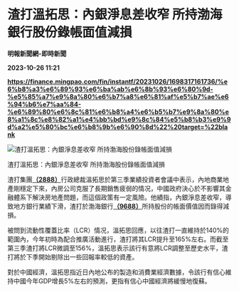 # 渣打溫拓思：內銀淨息差收窄 所持渤海銀行股份錄帳面值減損
**明報新聞網-即時新聞**

**2023-10-26 11:21**

**https://finance.mingpao.com/fin/instantf/20231026/1698317161736/%e6%b8%a3%e6%89%93%e6%ba%ab%e6%8b%93%e6%80%9d-%e5%85%a7%e9%8a%80%e6%b7%a8%e6%81%af%e5%b7%ae%e6%94%b6%e7%aa%84-%e6%89%80%e6%8c%81%e6%b8%a4%e6%b5%b7%e9%8a%80%e8%a1%8c%e8%82%a1%e4%bb%bd%e9%8c%84%e5%b8%b3%e9%9d%a2%e5%80%bc%e6%b8%9b%e6%90%8d%22%20target=%22blank**

![渣打溫拓思：內銀淨息差收窄 所持渤海股份錄帳面值減損](https://fs.mingpao.com/fin/20231026/s00010/33e17d1cda8e65794cff070125d75707.jpg)

渣打溫拓思：內銀淨息差收窄 所持渤海股份錄帳面值減損

渣打集團[**（2888）**](https://finance.mingpao.com/fin/instantf/20231026/1698317161736/stock1.php?code=2888)行政總裁溫拓思於第三季業績投資者會議中表示，內地商業地產剛穩定下來，內房公司克服了長期銷售疲弱的情况，中國政府決心於不影響其金融體系下解決房地產問題，而這個政策有一定風險。他績指，內銀淨息差收窄，導致地方銀行業績下滑，渣打於渤海銀行[**（9688）**](https://finance.mingpao.com/fin/instantf/20231026/1698317161736/stock1.php?code=9688)所持股份的帳面價值因而錄得減損。

被問到流動性覆蓋比率（LCR）情况，溫拓思回應，以往渣打一直維持於140%的範圍內，今年初時為配合推廣活動進行，渣打將其LCR提升至165%左右。而截至第三季渣打將LCR微調至156%，溫拓思表示該行有意將LCR調整至歷史水平，渣打將於下季開始剔除出一些回報率較低的資產。

對於中國經濟，溫拓思指近日內地公布的製造和消費業經濟數據，令該行有信心維持中國今年GDP增長5%左右的預測，更指有信心中國經濟將緩慢地復蘇。